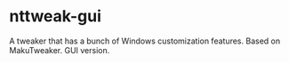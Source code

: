 # nttweak-gui
A tweaker that has a bunch of Windows customization features. Based on MakuTweaker. GUI version.

